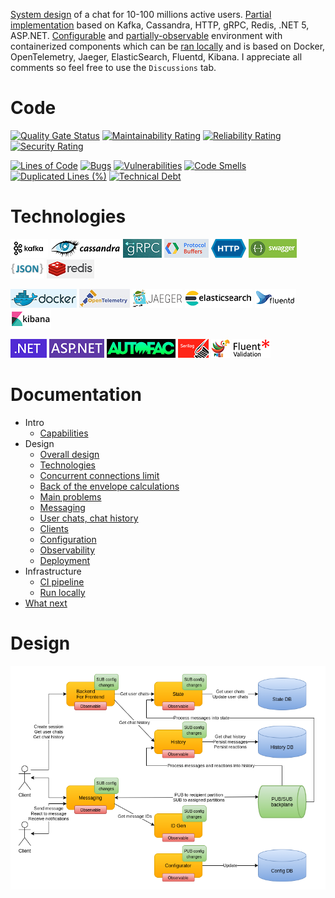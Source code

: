 [System design](docs/design-overall.md) of a chat for 10-100 millions active users. [Partial implementation](source/) based on Kafka, Cassandra, HTTP, gRPC, Redis, .NET 5, ASP.NET. [Configurable](docs/design-configuration.md) and [partially-observable](docs/design-observability.md) environment with containerized components which can be [ran locally](docs/infrastructure-main.md#Run-locally) and is based on Docker, OpenTelemetry, Jaeger, ElasticSearch, Fluentd, Kibana. I appreciate all comments so feel free to use the `Discussions` tab.

# Code

[![Quality Gate Status](https://sonarcloud.io/api/project_badges/measure?project=cvetomir-todorov_CecoChat&metric=alert_status)](https://sonarcloud.io/dashboard?id=cvetomir-todorov_CecoChat)
[![Maintainability Rating](https://sonarcloud.io/api/project_badges/measure?project=cvetomir-todorov_CecoChat&metric=sqale_rating)](https://sonarcloud.io/dashboard?id=cvetomir-todorov_CecoChat)
[![Reliability Rating](https://sonarcloud.io/api/project_badges/measure?project=cvetomir-todorov_CecoChat&metric=reliability_rating)](https://sonarcloud.io/dashboard?id=cvetomir-todorov_CecoChat)
[![Security Rating](https://sonarcloud.io/api/project_badges/measure?project=cvetomir-todorov_CecoChat&metric=security_rating)](https://sonarcloud.io/dashboard?id=cvetomir-todorov_CecoChat)

[![Lines of Code](https://sonarcloud.io/api/project_badges/measure?project=cvetomir-todorov_CecoChat&metric=ncloc)](https://sonarcloud.io/dashboard?id=cvetomir-todorov_CecoChat)
[![Bugs](https://sonarcloud.io/api/project_badges/measure?project=cvetomir-todorov_CecoChat&metric=bugs)](https://sonarcloud.io/dashboard?id=cvetomir-todorov_CecoChat)
[![Vulnerabilities](https://sonarcloud.io/api/project_badges/measure?project=cvetomir-todorov_CecoChat&metric=vulnerabilities)](https://sonarcloud.io/dashboard?id=cvetomir-todorov_CecoChat)
[![Code Smells](https://sonarcloud.io/api/project_badges/measure?project=cvetomir-todorov_CecoChat&metric=code_smells)](https://sonarcloud.io/dashboard?id=cvetomir-todorov_CecoChat)
[![Duplicated Lines (%)](https://sonarcloud.io/api/project_badges/measure?project=cvetomir-todorov_CecoChat&metric=duplicated_lines_density)](https://sonarcloud.io/dashboard?id=cvetomir-todorov_CecoChat)
[![Technical Debt](https://sonarcloud.io/api/project_badges/measure?project=cvetomir-todorov_CecoChat&metric=sqale_index)](https://sonarcloud.io/dashboard?id=cvetomir-todorov_CecoChat)

# Technologies

![Kafka](docs/tech-images/kafka.png)
![Cassandra](docs/tech-images/cassandra.png)
![gRPC](docs/tech-images/grpc.png)
![Protocol buffers](docs/tech-images/protocol-buffers.png)
![HTTP](docs/tech-images/http.png)
![Swagger](docs/tech-images/swagger.png)
![JSON](docs/tech-images/json.png)
![Redis](docs/tech-images/redis.png)

![Docker](docs/tech-images/docker.png)
![OpenTelemetry](docs/tech-images/open-telemetry.png)
![Jaeger](docs/tech-images/jaeger.png)
![ElasticSearch](docs/tech-images/elasticsearch.png)
![Fluentd](docs/tech-images/fluentd.png)
![Kibana](docs/tech-images/kibana.png)

![.NET](docs/tech-images/dotnet.png)
![ASP.NET](docs/tech-images/aspnet.png)
![Autofac](docs/tech-images/autofac.png)
![Serilog](docs/tech-images/serilog.png)
![Polly](docs/tech-images/polly.png)
![FluentValidation](docs/tech-images/fluent-validation.png)

# Documentation

* Intro
  - [Capabilities](docs/intro-main.md)
* Design
  - [Overall design](docs/design-overall.md)
  - [Technologies](docs/design-technologies.md)
  - [Concurrent connections limit](docs/design-connection-limit.md)
  - [Back of the envelope calculations](docs/design-back-of-the-envelope.md)
  - [Main problems](docs/design-main-problems.md)
  - [Messaging](docs/design-messaging.md)
  - [User chats, chat history](docs/design-state-history.md)
  - [Clients](docs/design-clients.md)
  - [Configuration](docs/design-configuration.md)
  - [Observability](docs/design-observability.md)
  - [Deployment](docs/design-deployment.md)
* Infrastructure
  - [CI pipeline](docs/infrastructure-main.md#CI-pipeline)
  - [Run locally](docs/infrastructure-main.md#Run-locally)
* [What next](docs/what-next.md)

# Design

![Design](docs/images/cecochat-01-overall.png)
